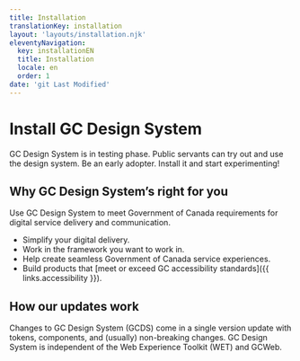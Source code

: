 ```yaml
---
title: Installation
translationKey: installation
layout: 'layouts/installation.njk'
eleventyNavigation:
  key: installationEN
  title: Installation
  locale: en
  order: 1
date: 'git Last Modified'
---
```


# Install GC Design System

GC Design System is in testing phase. Public servants can try out and use the design system. Be an early adopter. Install it and start experimenting!  

## Why GC Design System’s right for you

Use GC Design System to meet Government of Canada requirements for digital service delivery and communication.

- Simplify your digital delivery.
- Work in the framework you want to work in.
- Help create seamless Government of Canada service experiences.
- Build products that [meet or exceed GC accessibility standards]({{ links.accessibility }}).

## How our updates work

Changes to GC Design System (GCDS) come in a single version update with tokens, components, and (usually) non-breaking changes. GC Design System is independent of the Web Experience Toolkit (WET) and GCWeb.
